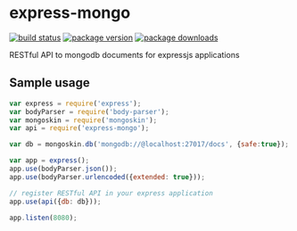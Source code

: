 # express-mongo
[![build status](https://drone.io/github.com/sergeyt/express-mongo/status.png)](https://drone.io/github.com/sergeyt/express-mongo/latest)
[![package version](http://img.shields.io/npm/v/express-mongo.svg)](https://www.npmjs.org/package/express-mongo)
[![package downloads](http://img.shields.io/npm/dm/express-mongo.svg)](https://www.npmjs.org/package/express-mongo)

RESTful API to mongodb documents for expressjs applications

## Sample usage

```javascript
var express = require('express');
var bodyParser = require('body-parser');
var mongoskin = require('mongoskin');
var api = require('express-mongo');

var db = mongoskin.db('mongodb://@localhost:27017/docs', {safe:true});

var app = express();
app.use(bodyParser.json());
app.use(bodyParser.urlencoded({extended: true}));

// register RESTful API in your express application
app.use(api({db: db}));

app.listen(8080);
```
